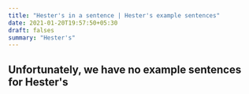 ```yaml
---
title: "Hester's in a sentence | Hester's example sentences"
date: 2021-01-20T19:57:50+05:30
draft: falses
summary: "Hester's"
---
```

## Unfortunately, we have no example sentences for Hester's                 
